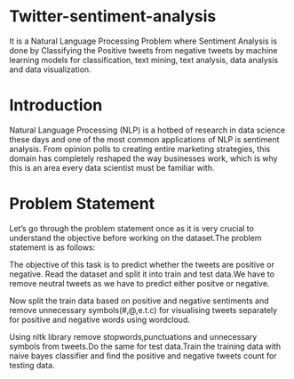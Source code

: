 # Twitter-sentiment-analysis
It is a Natural Language Processing Problem where Sentiment Analysis is done by Classifying the Positive tweets from negative tweets by machine learning models for classification, text mining, text analysis, data analysis and data visualization.
# Introduction
Natural Language Processing (NLP) is a hotbed of research in data science these days and one of the most common applications of NLP is sentiment analysis. From opinion polls to creating entire marketing strategies, this domain has completely reshaped the way businesses work, which is why this is an area every data scientist must be familiar with.
# Problem Statement
Let’s go through the problem statement once as it is very crucial to understand the objective before working on the dataset.The problem statement is as follows:

The objective of this task is to predict whether the tweets are positive or negative.
Read the dataset and split it into train and test data.We have to remove neutral tweets as we have to predict either positve or negative.

Now split the train data based on positive and negative sentiments and remove unnecessary symbols(#,@,e.t.c) for visualising tweets separately for positive and negative words using wordcloud.

Using nltk library remove stopwords,punctuations and unnecessary symbols from tweets.Do the same for test data.Train the training data with naive bayes classifier and find the positive and negative tweets count for testing data.

